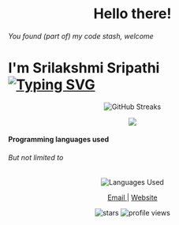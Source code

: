 <!--
 Copyright (c) 2022 Srilakshmi Sripathi
 
 This software is released under the MIT License.
 https://opensource.org/licenses/MIT
-->

<h1 align="center"> Hello there! </h1>
<h6>You found (part of) my code stash, welcome</h6>
<meta name="google-site-verification" content="5ex9pmW4jZRXupI8cfXFxWx7dpexVDsizingpwpkaeI" />
<h1 >
<div>I'm Srilakshmi Sripathi</div>
<a href="https://git.io/typing-svg"><img src="https://readme-typing-svg.herokuapp.com?font=Comic+Neue&weight=800&pause=1000&color=2B86F2&width=435&lines=Newbie+Full+Stack+Developer;Interested+in+Open+Source+Projects;Experienced+Software+Tester;Invested+in+Learning+New+Technologies;" alt="Typing SVG" /></a>
</h1>
<p align = "center">
<img src="http://github-readme-streak-stats.herokuapp.com?user=SrilakshmiSripathi&theme=tokyonight_duo&hide_border=true" alt ="GitHub Streaks"/>
</p>
<p align = "center">
<img src="https://github-readme-stats.vercel.app/api?username=srilakshmisripathi&show_icons=true&include_all_commits=true&theme=buefy&hide_border=true">

</p>

<h4> Programming languages used</h4>
<h6>But not limited to</h6>
<p align = "center">
<img src="https://github-readme-stats.vercel.app/api/top-langs/?username=SrilakshmiSripathi&layout=compact" alt="Languages Used" />
</p>
<p align="center">
<a href="mailto:sripathi.srilakshmi@gmail.com">  Email  </a>  |  
<a href="https://srilakshmisripathi.github.io"> Website </a> 
</p>
</p>
<div align="center">
<img src="https://img.shields.io/github/stars/SrilakshmiSripathi?style=social", alt ="stars"/>
<img src="https://komarev.com/ghpvc/?username=SrilakshmiSripathi&label=Views", alt="profile views"/>
</div>